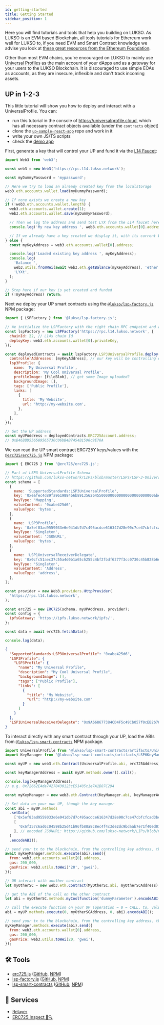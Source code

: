 ```yaml
---
id: getting-started
title: Getting Started
sidebar_position: 1
---
```


Here you will find tutorials and tools that help you building on LUKSO. As LUKSO is an EVM based Blockchain, all tools tutorials for Ethereum work well for LUKSO to, if you need EVM and Smart Contract knowledge we advise you look at [these great resources from the Ethereum Foundation](https://ethereum.org/en/developers/learning-tools/).

Other than most EVM chains, you're encouraged on LUKSO to mainly use [Universal Profiles](../standards/universal-profile/introduction.md) as the main account of your dApps and as a gateway for your users to the LUKSO Blockchain. It is discouraged to use simple EOAs as accounts, as they are insecure, inflexible and don't track incoming assets.

## UP in 1-2-3

This little tutorial will show you how to deploy and interact with a UniversalProfile.
You can:

- run this tutorial in the console of <https://universalprofile.cloud>, which has all necessary contract objects available (under the `contracts` object)
- clone the [`up-sample-react-app`](https://github.com/Hugoo/up-sample-react-app) repo and work in it
- write your own JS/TS scripts
- check the [demo app](https://hugoo.github.io/up-sample-react-app/)

First, generate a key that will control your UP and fund it via the [L14 Faucet](http://faucet.l14.lukso.network):

```js title="Load web3"
import Web3 from 'web3';

const web3 = new Web3('https://rpc.l14.lukso.network');

const myDummyPassword = 'mypassword';

// Here we try to load an already created key from the localstorage
web3.eth.accounts.wallet.load(myDummyPassword);

// If none exists we create a new key
if (!web3.eth.accounts.wallet.length) {
  web3.eth.accounts.wallet.create(1);
  web3.eth.accounts.wallet.save(myDummyPassword);

  // Then we log the address and send test LYX from the L14 faucet here: http://faucet.l14.lukso.network
  console.log('My new key address ', web3.eth.accounts.wallet[0].address);

  // If we already have a key created we display it, with its current balance
} else {
  const myKeyAddress = web3.eth.accounts.wallet[0].address;

  console.log('Loaded existing key address ', myKeyAddress);
  console.log(
    'Balance ',
    web3.utils.fromWei(await web3.eth.getBalance(myKeyAddress), 'ether'),
    'LYXt',
  );
}

// Stop here if our key is yet created and funded
if (!myKeyAddress) return;
```

Next we deploy your UP smart contracts using the [`@lukso/lsp-factory.js`](./lsp-factoryjs/getting-started) NPM package:

```js title="Deploy and configure contracts with lsp-factory.js"
import { LSPFactory } from '@lukso/lsp-factory.js';

// We initialize the LSPFactory with the right chain RPC endpoint and a privatekey from which we will deploy the UPs
const lspFactory = new LSPFactory('https://rpc.l14.lukso.network', {
  chainId: 22, // L14s chain Id
  deployKey: web3.eth.accounts.wallet[0].privateKey,
});

const deployedContracts = await lspFactory.LSP3UniversalProfile.deploy({
  controllerAddresses: [myKeyAddress], // our key will be controlling our UP in the beginning
  lsp3Profile: {
    name: 'My Universal Profile',
    description: 'My Cool Universal Profile',
    profileImage: [fileBlob], // got some Image uploaded?
    backgroundImage: [],
    tags: ['Public Profile'],
    links: [
      {
        title: 'My Website',
        url: 'http://my-website.com',
      },
    ],
  },
});

// Get the UP address
const myUPAddress = deployedContracts.ERC725Account.address;
// 0xB46BBD556589565730C06bB4B7454B1596c9E70A
```

We can read the UP smart contract ERC725Y keys/values with the [`@erc725/erc725.js`](./erc725js/getting-started) NPM package:

```js title="Read Universal Profile ERC725 keys/values with erc725.js"
import { ERC725 } from '@erc725/erc725.js';

// Part of LSP3-UniversalProfile Schema
// https://github.com/lukso-network/LIPs/blob/master/LSPs/LSP-3-UniversalProfile.md
const schema = [
  {
    name: 'SupportedStandards:LSP3UniversalProfile',
    key: '0xeafec4d89fa9619884b6b89135626455000000000000000000000000abe425d6',
    keyType: 'Mapping',
    valueContent: '0xabe425d6',
    valueType: 'bytes',
  },
  {
    name: 'LSP3Profile',
    key: '0x5ef83ad9559033e6e941db7d7c495acdce616347d28e90c7ce47cbfcfcad3bc5',
    keyType: 'Singleton',
    valueContent: 'JSONURL',
    valueType: 'bytes',
  },
  {
    name: 'LSP1UniversalReceiverDelegate',
    key: '0x0cfc51aec37c55a4d0b1a65c6255c4bf2fbdf6277f3cc0730c45b828b6db8b47',
    keyType: 'Singleton',
    valueContent: 'Address',
    valueType: 'address',
  },
];

const provider = new Web3.providers.HttpProvider(
  'https://rpc.l14.lukso.network',
);

const erc725 = new ERC725(schema, myUPAddress, provider);
const config = {
  ipfsGateway: 'https://ipfs.lukso.network/ipfs/',
};

const data = await erc725.fetchData();

console.log(data);
```

```json title="console.log(data)"
{
  "SupportedStandards:LSP3UniversalProfile": "0xabe425d6",
  "LSP3Profile": {
    "LSP3Profile": {
      "name": "My Universal Profile",
      "description": "My Cool Universal Profile",
      "backgroundImage": [],
      "tags": ["Public Profile"],
      "links": [
        {
          "title": "My Website",
          "url": "http://my-website.com"
        }
      ]
    }
  },
  "LSP1UniversalReceiverDelegate": "0x9A668677384CD4F5c49Cb057f0cEB2b783Ed670F"
}
```

To interact directly with any smart contract through your UP, load the ABIs from [`@lukso/lsp-smart-contracts`](https://www.npmjs.com/package/@lukso/lsp-smart-contracts) NPM package.

```js title="Interact directly through your UP"
import UniversalProfile from '@lukso/lsp-smart-contracts/artifacts/UniversalProfile.json';
import KeyManager from '@lukso/lsp-smart-contracts/artifacts/LSP6KeyManager.json';

const myUP = new web3.eth.Contract(UniversalProfile.abi, erc725Address);

const keyManagerAddress = await myUP.methods.owner().call();

console.log(keyManagerAddress);
// e.g. 0x72662E4da74278430123cE51405c1e7A1B87C294

const myKeyManager = new web3.eth.Contract(KeyManager.abi, keyManagerAddress);

// Set data on your own UP, though the key manager
const abi = myUP.methods
  .setData(
    ['0x5ef83ad9559033e6e941db7d7c495acdce616347d28e90c7ce47cbfcfcad3bc5'], // LSP3Profile
    [
      '0x6f357c6ad6c04598b25d41b96fb88a8c8ec4f4c3de2dc9bdaab7e71f40ed012b84d0c126697066733a2f2f516d6262447348577a4d4d724538594345766e3342633254706756793176535736414d3946376168595642573874',
    ], // encoded JSONURL: https://github.com/lukso-network/LIPs/blob/main/LSPs/LSP-2-ERC725YJSONSchema.md#jsonurl
  )
  .encodeABI();

// send your tx to the blockchain, from the controlling key address, through the key manager
await myKeyManager.methods.execute(abi).send({
  from: web3.eth.accounts.wallet[0].address,
  gas: 200_000,
  gasPrice: web3.utils.toWei('20', 'gwei'),
});

// OR interact with another contract
let myOtherSC = new web3.eth.Contract(MyOtherSC.abi, myOtherSCAddress);

// get the ABI of the call on the other contract
let abi = myOtherSC.methods.myCoolfunction('dummyParameter').encodeABI();

// call the execute function on your UP (operation = 0 = CALL, to, value, calldata)
abi = myUP.methods.execute(0, myOtherSCAddress, 0, abi).encodeABI();

// send your tx to the blockchain, from the controlling key address, through the key manager
myKeyManager.methods.execute(abi).send({
  from: web3.eth.accounts.wallet[0].address,
  gas: 200_000,
  gasPrice: web3.utils.toWei(20, 'gwei'),
});
```

## 🛠 Tools

- [erc725.js](./erc725js/getting-started) ([GitHub](https://github.com/ERC725Alliance/erc725.js), [NPM](https://www.npmjs.com/package/@erc725/erc725.js))
- [lsp-factory.js](./lsp-factoryjs/getting-started) ([GitHub](https://github.com/lukso-network/tools-lsp-factory), [NPM](https://www.npmjs.com/package/@lukso/lsp-factory.js))
- [lsp-smart-contracts](../standards/smart-contracts/01-introduction.md) ([GitHub](https://github.com/lukso-network/lsp-smart-contracts), [NPM](https://www.npmjs.com/package/@lukso/lsp-smart-contracts))

## 🔌 Services

- [Relayer](./relayer-api/execute-transaction)
- [ERC725 Inspect 📝🔍](./erc725-tools)
